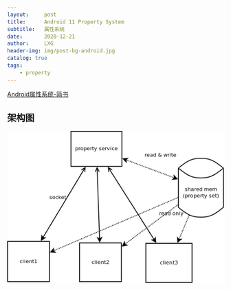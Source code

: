 ```yaml
---
layout:     post
title:      Android 11 Property System
subtitle:   属性系统
date:       2020-12-21
author:     LXG
header-img: img/post-bg-android.jpg
catalog: true
tags:
    - property
---
```


[Android属性系统-简书](https://www.jianshu.com/p/d9a49248a1b5)

## 架构图

![property_system](/images/property/property_system.webp)


